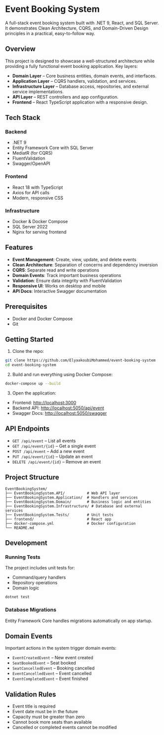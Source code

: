 # Event Booking System

A full-stack event booking system built with .NET 9, React, and SQL Server. It demonstrates Clean Architecture, CQRS, and Domain-Driven Design principles in a practical, easy-to-follow way.

## Overview

This project is designed to showcase a well-structured architecture while providing a fully functional event booking application. Key layers:

* **Domain Layer** – Core business entities, domain events, and interfaces.
* **Application Layer** – CQRS handlers, validation, and services.
* **Infrastructure Layer** – Database access, repositories, and external service implementations.
* **API Layer** – REST controllers and app configuration.
* **Frontend** – React TypeScript application with a responsive design.

## Tech Stack

### Backend

* .NET 9
* Entity Framework Core with SQL Server
* MediatR (for CQRS)
* FluentValidation
* Swagger/OpenAPI

### Frontend

* React 18 with TypeScript
* Axios for API calls
* Modern, responsive CSS

### Infrastructure

* Docker & Docker Compose
* SQL Server 2022
* Nginx for serving frontend

## Features

* **Event Management**: Create, view, update, and delete events
* **Clean Architecture**: Separation of concerns and dependency inversion
* **CQRS**: Separate read and write operations
* **Domain Events**: Track important business operations
* **Validation**: Ensure data integrity with FluentValidation
* **Responsive UI**: Works on desktop and mobile
* **API Docs**: Interactive Swagger documentation

## Prerequisites

* Docker and Docker Compose
* Git

## Getting Started

1. Clone the repo:

```bash
git clone https://github.com/ElyaakoubiMohammed/event-booking-system
cd event-booking-system
```

2. Build and run everything using Docker Compose:

```bash
docker-compose up --build
```

3. Open the application:

* Frontend: [http://localhost:3000](http://localhost:3000)
* Backend API: [http://localhost:5050/api/event](http://localhost:5050/api/event)
* Swagger Docs: [http://localhost:5050/swagger](http://localhost:5050/swagger)

## API Endpoints

* `GET /api/event` – List all events
* `GET /api/event/{id}` – Get a single event
* `POST /api/event` – Add a new event
* `PUT /api/event/{id}` – Update an event
* `DELETE /api/event/{id}` – Remove an event

## Project Structure

```
EventBookingSystem/
├── EventBookingSystem.API/          # Web API layer
├── EventBookingSystem.Application/  # Handlers and services
├── EventBookingSystem.Domain/       # Business logic and entities
├── EventBookingSystem.Infrastructure/ # Database and external services
├── EventBookingSystem.Tests/        # Unit tests
├── frontend/                        # React app
├── docker-compose.yml               # Docker configuration
└── README.md
```

## Development

### Running Tests

The project includes unit tests for:

* Command/query handlers
* Repository operations
* Domain logic

```bash
dotnet test
```

### Database Migrations

Entity Framework Core handles migrations automatically on app startup.

## Domain Events

Important actions in the system trigger domain events:

* `EventCreatedEvent` – New event created
* `SeatBookedEvent` – Seat booked
* `SeatCancelledEvent` – Booking cancelled
* `EventCancelledEvent` – Event cancelled
* `EventCompletedEvent` – Event finished

## Validation Rules

* Event title is required
* Event date must be in the future
* Capacity must be greater than zero
* Cannot book more seats than available
* Cancelled or completed events cannot be modified
